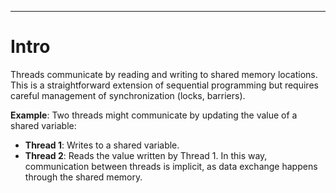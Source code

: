 ***
# Intro

Threads communicate by reading and writing to shared memory locations. This is a straightforward extension of sequential programming but requires careful management of synchronization (locks, barriers).

**Example**:
Two threads might communicate by updating the value of a shared variable:
- **Thread 1**: Writes to a shared variable.
- **Thread 2**: Reads the value written by Thread 1.
In this way, communication between threads is implicit, as data exchange happens through the shared memory.